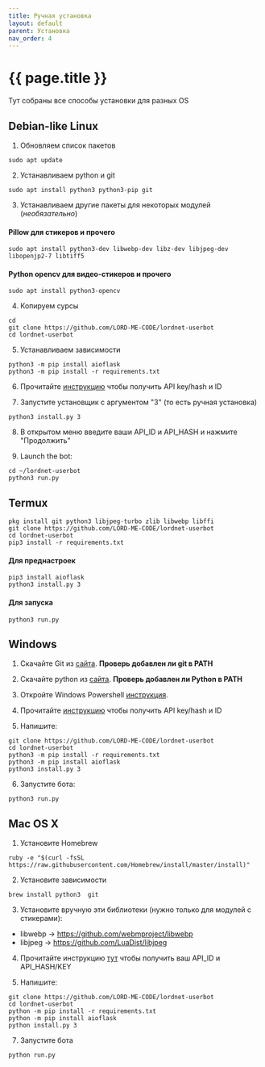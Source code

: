 ```yaml
---
title: Ручная установка
layout: default
parent: Установка
nav_order: 4
---
```


# {{ page.title }}

Тут собраны все способы установки для разных OS

## Debian-like Linux

1. Обновляем список пакетов
```
sudo apt update
```

2. Устанавливаем python и git
```
sudo apt install python3 python3-pip git
```

3. Устанавливаем другие пакеты для некоторых модулей (*необязательно*)
#### Pillow для стикеров и прочего
```
sudo apt install python3-dev libwebp-dev libz-dev libjpeg-dev libopenjp2-7 libtiff5
```
#### Python opencv для видео-стикеров и прочего
```
sudo apt install python3-opencv
```

4. Копируем сурсы
```
cd
git clone https://github.com/LORD-ME-CODE/lordnet-userbot
cd lordnet-userbot
```

5. Устанавливаем зависимости
```
python3 -m pip install aioflask
python3 -m pip install -r requirements.txt
```

6. Прочитайте [инструкцию](https://core.telegram.org/api/obtaining_api_id "here") чтобы получить API key/hash и ID

7. Запустите установщик с аргументом "3" (то есть ручная установка)
```
python3 install.py 3
```

8. В открытом меню введите ваши API_ID и API_HASH и нажмите "Продолжить"

9. Launch the bot:
```
cd ~/lordnet-userbot
python3 run.py
```

## Termux

```
pkg install git python3 libjpeg-turbo zlib libwebp libffi
git clone https://github.com/LORD-ME-CODE/lordnet-userbot
cd lordnet-userbot
pip3 install -r requirements.txt
```
#### Для преднастроек
```
pip3 install aioflask
python3 install.py 3
```
#### Для запуска
```
python3 run.py
```

## Windows

1. Скачайте Git из [сайта](https://git-scm.com/download/win "из сайта"). **Проверь добавлен ли git в PATH**

2. Скачайте python из [сайта](https://www.python.org/downloads/windows "из сайта"). **Проверь добавлен ли Python в PATH**

3. Откройте Windows Powershell [инструкция](https://www.google.com/url?sa=t&rct=j&q=&esrc=s&source=web&cd=3&cad=rja&uact=8&ved=2ahUKEwijicaXspvkAhVDaFAKHT26DHgQFjACegQIChAG&url=https%3A%2F%2Fwww.isunshare.com%2Fwindows-10%2F5-ways-to-open-windows-powershell-in-windows-10.html "инструкция"). 

4. Прочитайте [инструкцию](https://core.telegram.org/api/obtaining_api_id "инструкцию") чтобы получить API key/hash и ID

5. Напишите:
```
git clone https://github.com/LORD-ME-CODE/lordnet-userbot
cd lordnet-userbot
python3 -m pip install -r requirements.txt
python3 -m pip install aioflask
python3 install.py 3
```

6. Запустите бота:
```
python3 run.py
```

## Mac OS X

1. Установите Homebrew
```
ruby -e "$(curl -fsSL https://raw.githubusercontent.com/Homebrew/install/master/install)"
```

2. Установите зависимости
```
brew install python3  git
```

3. Установите вручную эти библиотеки (нужно только для модулей с стикерами):
 - libwebp -> https://github.com/webmproject/libwebp
 - libjpeg -> https://github.com/LuaDist/libjpeg

4. Прочитайте инструкцию [тут](https://core.telegram.org/api/obtaining_api_id "here") чтобы получить ваш API_ID и API_HASH/KEY

5. Напишите:
```
git clone https://github.com/LORD-ME-CODE/lordnet-userbot
cd lordnet-userbot
python -m pip install -r requirements.txt
python -m pip install aioflask
python install.py 3
```

7. Запустите бота
```
python run.py
```
